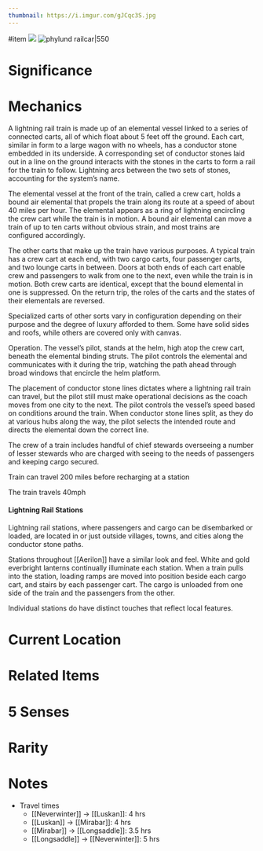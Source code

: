 ```yaml
---
thumbnail: https://i.imgur.com/gJCqc3S.jpg
---
```

#item
![](https://i.imgur.com/i7dijQC.jpg)
![phylund railcar|550](https://i.imgur.com/gJCqc3S.jpg)

# Significance
# Mechanics
A lightning rail train is made up of an elemental vessel linked to a series of connected carts, all of which float about 5 feet off the ground. Each cart, similar in form to a large wagon with no wheels, has a conductor stone embedded in its underside. A corresponding set of conductor stones laid out in a line on the ground interacts with the stones in the carts to form a rail for the train to follow. Lightning arcs between the two sets of stones, accounting for the system’s name.

The elemental vessel at the front of the train, called a crew cart, holds a bound air elemental that propels the train along its route at a speed of about 40 miles per hour. The elemental appears as a ring of lightning encircling the crew cart while the train is in motion. A bound air elemental can move a train of up to ten carts without obvious strain, and most trains are configured accordingly.

The other carts that make up the train have various purposes. A typical train has a crew cart at each end, with two cargo carts, four passenger carts, and two lounge carts in between. Doors at both ends of each cart enable crew and passengers to walk from one to the next, even while the train is in motion. Both crew carts are identical, except that the bound elemental in one is suppressed. On the return trip, the roles of the carts and the states of their elementals are reversed.

Specialized carts of other sorts vary in configuration depending on their purpose and the degree of luxury afforded to them. Some have solid sides and roofs, while others are covered only with canvas.

Operation. The vessel’s pilot, stands at the helm, high atop the crew cart, beneath the elemental binding struts. The pilot controls the elemental and communicates with it during the trip, watching the path ahead through broad windows that encircle the helm platform.

The placement of conductor stone lines dictates where a lightning rail train can travel, but the pilot still must make operational decisions as the coach moves from one city to the next. The pilot controls the vessel’s speed based on conditions around the train. When conductor stone lines split, as they do at various hubs along the way, the pilot selects the intended route and directs the elemental down the correct line.

The crew of a train includes handful of chief stewards overseeing a number of lesser stewards who are charged with seeing to the needs of passengers and keeping cargo secured.

Train can travel 200 miles before recharging at a station

The train travels 40mph

#### Lightning Rail Stations
Lightning rail stations, where passengers and cargo can be disembarked or loaded, are located in or just outside villages, towns, and cities along the conductor stone paths.

Stations throughout [[Aerilon]] have a similar look and feel. White and gold everbright lanterns continually illuminate each station. When a train pulls into the station, loading ramps are moved into position beside each cargo cart, and stairs by each passenger cart. The cargo is unloaded from one side of the train and the passengers from the other.

Individual stations do have distinct touches that reflect local features.


# Current Location
# Related Items
# 5 Senses
# Rarity
# Notes

- Travel times
	- [[Neverwinter]] -> [[Luskan]]: 4 hrs
	- [[Luskan]] -> [[Mirabar]]: 4 hrs
	- [[Mirabar]] -> [[Longsaddle]]: 3.5 hrs
	- [[Longsaddle]] -> [[Neverwinter]]: 5 hrs
